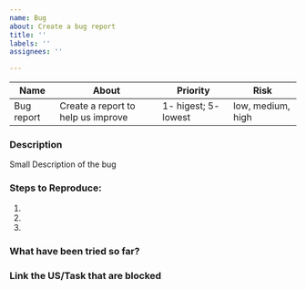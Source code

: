 ```yaml
---
name: Bug
about: Create a bug report
title: ''
labels: ''
assignees: ''

---
```


| Name    | About | Priority | Risk |  
| -------- | ------- | ------- | ------- |
| Bug report | Create a report to help us improve    |1- higest; 5- lowest| low, medium, high

### Description

Small Description of the bug

### Steps to Reproduce:
1. 
2. 
3. 

### What have been tried so far?

### Link the US/Task that are blocked